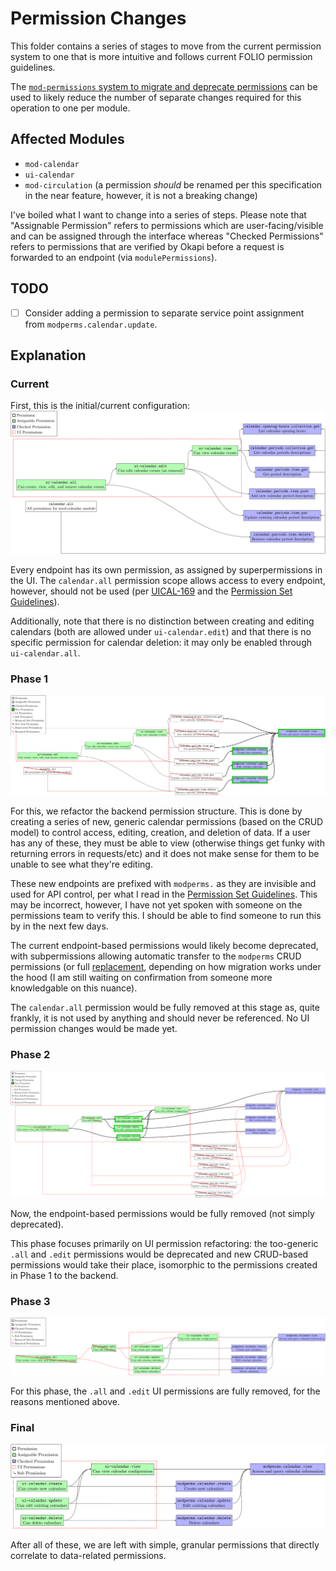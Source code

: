 # Permission Changes

This folder contains a series of stages to move from the current permission
system to one that is more intuitive and follows current FOLIO permission
guidelines.

The
[`mod-permissions` system to migrate and deprecate permissions](https://wiki.folio.org/display/DD/Migration+of+Static+Permissions+Upon+Upgrade#MigrationofStaticPermissionsUponUpgrade-ChangestoOKAPI)
can be used to likely reduce the number of separate changes required for this
operation to one per module.

## Affected Modules

- `mod-calendar`
- `ui-calendar`
- `mod-circulation` (a permission _should_ be renamed per this specification in
  the near feature, however, it is not a breaking change)

I've boiled what I want to change into a series of steps. Please note that
"Assignable Permission" refers to permissions which are user-facing/visible and
can be assigned through the interface whereas "Checked Permissions" refers to
permissions that are verified by Okapi before a request is forwarded to an
endpoint (via `modulePermissions`).

## TODO

- [ ] Consider adding a permission to separate service point assignment from
      `modperms.calendar.update`.

## Explanation

### Current

First, this is the initial/current configuration:
![img](https://raw.githubusercontent.com/ualibweb/ua-folio-docs/main/docs/mod-calendar-2.0-changes/permissions/current.png)

Every endpoint has its own permission, as assigned by superpermissions in the
UI. The `calendar.all` permission scope allows access to every endpoint,
however, should not be used (per
[UICAL-169](https://issues.folio.org/projects/UICAL/issues/UICAL-169?filter=allopenissues)
and the
[Permission Set Guidelines](https://wiki.folio.org/display/DD/Permission+Set+Guidelines#PermissionSetGuidelines-Using*.allPermissions)).

Additionally, note that there is no distinction between creating and editing
calendars (both are allowed under `ui-calendar.edit`) and that there is no
specific permission for calendar deletion: it may only be enabled through
`ui-calendar.all`.

### Phase 1

![img](https://raw.githubusercontent.com/ualibweb/ua-folio-docs/main/docs/mod-calendar-2.0-changes/permissions/proposed-intermediate-1.png)

For this, we refactor the backend permission structure. This is done by creating
a series of new, generic calendar permissions (based on the CRUD model) to
control access, editing, creation, and deletion of data. If a user has any of
these, they must be able to view (otherwise things get funky with returning
errors in requests/etc) and it does not make sense for them to be unable to see
what they're editing.

These new endpoints are prefixed with `modperms.` as they are invisible and used
for API control, per what I read in the
[Permission Set Guidelines](https://wiki.folio.org/display/DD/Permission+Set+Guidelines).
This may be incorrect, however, I have not yet spoken with someone on the
permissions team to verify this. I should be able to find someone to run this by
in the next few days.

The current endpoint-based permissions would likely become deprecated, with
subpermissions allowing automatic transfer to the `modperms` CRUD permissions
(or full
[replacement](https://wiki.folio.org/display/DD/Migration+of+Static+Permissions+Upon+Upgrade),
depending on how migration works under the hood (I am still waiting on
confirmation from someone more knowledgable on this nuance).

The `calendar.all` permission would be fully removed at this stage as, quite
frankly, it is not used by anything and should never be referenced. No UI
permission changes would be made yet.

### Phase 2

![img](https://raw.githubusercontent.com/ualibweb/ua-folio-docs/main/docs/mod-calendar-2.0-changes/permissions/proposed-intermediate-2.png)

Now, the endpoint-based permissions would be fully removed (not simply
deprecated).

This phase focuses primarily on UI permission refactoring: the too-generic
`.all` and `.edit` permissions would be deprecated and new CRUD-based
permissions would take their place, isomorphic to the permissions created in
Phase 1 to the backend.

### Phase 3

![img](https://raw.githubusercontent.com/ualibweb/ua-folio-docs/main/docs/mod-calendar-2.0-changes/permissions/proposed-intermediate-3.png)

For this phase, the `.all` and `.edit` UI permissions are fully removed, for the
reasons mentioned above.

### Final

![img](https://raw.githubusercontent.com/ualibweb/ua-folio-docs/main/docs/mod-calendar-2.0-changes/permissions/final.png)

After all of these, we are left with simple, granular permissions that directly
correlate to data-related permissions.
